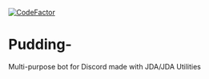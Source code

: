 [![CodeFactor](https://www.codefactor.io/repository/github/shogatsu/pudding/badge?s=2f6c66005c17bd84357dd4654c9cb191d034d66c)](https://www.codefactor.io/repository/github/shogatsu/pudding)

# Pudding-
Multi-purpose bot for Discord made with JDA/JDA Utilities

